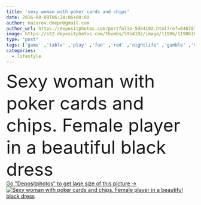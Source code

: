 ```yaml
---
title: 'sexy woman with poker cards and chips'
date: 2016-08-09T06:24:06+00:00
author: nazarov.dnepr@gmail.com
author_url: https://depositphotos.com/portfolio-5954192.html?ref=64678756
image: https://st2.depositphotos.com/thumbs/5954192/image/11906/119061804/api_thumb_450.jpg?forcejpeg=true
type: "post"
tags: ['game' ,'table' ,'play' ,'fun' ,'red' ,'nightlife' ,'gamble' ,'money' ,'gambling' ,'beautiful' ,'person' ,'girl' ,'female' ,'young' ,'beauty' ,'portrait' ,'hair' ,'risk' ,'rich' ,'brunette' ,'black' ,'style' ,'modern' ,'night' ,'hold' ,'woman' ,'lifestyle' ,'makeup' ,'casino' ,'luck' ,'player' ,'winner' ,'lady' ,'look' ,'sexy' ,'club' ,'attractive' ,'sensual' ,'temptation' ,'win' ,'cards' ,'bet' ,'chance' ,'lucky' ,'poker' ,'ace' ,'chips' ,'poker chips' ]
categories: 
  - lifestyle
---
```

<div aling="center">
            <font size="60"> Sexy woman with poker cards and chips. Female player in a beautiful black dress</font>   
</div>
<div>
    <a href='https://st2.depositphotos.com/thumbs/5954192/image/11906/119061804/api_thumb_450.jpg?forcejpeg=true?ref=64678756' target=_blank > Go "Depositphotos" to get lage size of this picture ->
        <img href='https://st2.depositphotos.com/thumbs/5954192/image/11906/119061804/api_thumb_450.jpg?forcejpeg=true?ref=64678756' src='https://st2.depositphotos.com/5954192/11906/i/950/depositphotos_119061804-stock-photo-sexy-woman-with-poker-cards.jpg?forcejpeg=true' alt='Sexy woman with poker cards and chips. Female player in a beautiful black dress' >
    </a>
</div>
